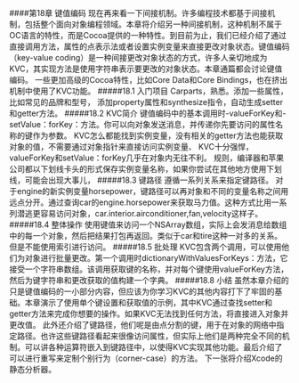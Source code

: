 ####第18章 键值编码
现在再来看一下间接机制。许多编程技术都基于间接机制，包括整个面向对象编程领域。本章将介绍另一种间接机制，这种机制不属于OC语言的特性，而是Cocoa提供的一种特性。到目前为止，我们已经介绍了通过直接调用方法，属性的点表示法或者设置实例变量来直接更改对象状态。键值编码（key-value coding）是一种间接更改对象状态的方式，许多人亲切地成为KVC，其实现方法是使用字符串表示要更改的对象状态。本章通篇都会讨论键值编码。
一些更加高级的Cocoa特性，比如Core Data和Core Bindings，也在挤出机制中使用了KVC功能。
#####18.1 入门项目
Carparts，熟悉。添加一些属性，比如常见的品牌和型号，
添加property属性和synthesize指令，自动生成setter和getter方法。
#####18.2 KVC简介
键值编码中的基本调用时-valueForKey和-setValue：forKey：方法。你可以向对象发送消息，并传递你先要访问的属性名称的键作为参数。
KVC怎么都能找到实例变量，没有相关的getter方法也能获取对象的值，不需要通过对象指针来直接访问实例变量、
KVC十分强悍，valueForKey和setValue：forKey几乎在对象内无往不利。
规则，编译器和苹果公司都以下划线卡头的形式保存实例变量名称，如果你尝试在其他地方使用下划线，可能会出现大事儿，
#####18.3 键路径
遵循一系列关系来指定键路径。
对于engine的新实例变量horsepower，键路径可以再对象和不同的变量名称之间用远点分开。通过查询car的engine.horsepower来获取马力值。这种方式比用一系列潜逃更容易访问对象，car.interior.airconditioner,fan,velocity这样子。
#####18.4 整体操作
使用键值来访问一个NSArray数组，实际上会发消息给数组中的每一个对象，然后把结果打包再返回。类似于car和tire这种一对多的关系。
但是不能使用索引进行访问。
#####18.5 批处理
KVC包含两个调用，可以使用他们为对象进行批量更改。第一个调用时dictionaryWithValuesForKeys：方法，它接受一个字符串数组。该调用获取键的名称，并对每个键使用valueForKey方法，然后为键字符串和更改获取的值构建一个字典。
#####18.8 小结
虽然本章介绍的只是键值编码的一小部分内容，但应该为你学习KVC的其他内容打下了牢固的基础。本章演示了使用单个键设置和获取值的示例，其中KVC通过查找setter和getter方法来完成你想要的操作。如果KVC无法找到任何方法，将直接进入对象并更改值。
此外还介绍了键路径，他们呢是由点分割的键，用于在对象的网络中指定路径。也许这些键路径看起来很像访问属性，但实际上他们是两种完全不同的机制。可以讲各种运算符嵌入到键路径中，以使得KVC实现其他功能。最后介绍了可以进行重写来定制个别行为（corner-case）的方法。
下一张将介绍Xcode的静态分析器。
